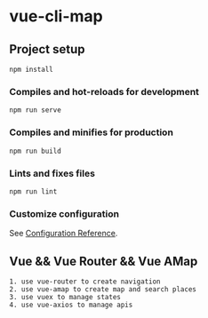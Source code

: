 # vue-cli-map

## Project setup
```
npm install
```

### Compiles and hot-reloads for development
```
npm run serve
```

### Compiles and minifies for production
```
npm run build
```

### Lints and fixes files
```
npm run lint
```

### Customize configuration
See [Configuration Reference](https://cli.vuejs.org/config/).


## Vue && Vue Router && Vue AMap
```
1. use vue-router to create navigation
2. use vue-amap to create map and search places
3. use vuex to manage states
4. use vue-axios to manage apis

```
